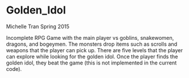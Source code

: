 # Golden_Idol

Michelle Tran
Spring 2015

Incomplete RPG Game with the main player vs goblins, snakewomen, dragons, and bogeymen. The monsters drop items such as scrolls and
weapons that the player can pick up. There are five levels that the player can explore while looking for the golden idol. Once the player
finds the golden idol, they beat the game (this is not implemented in the current code). 
